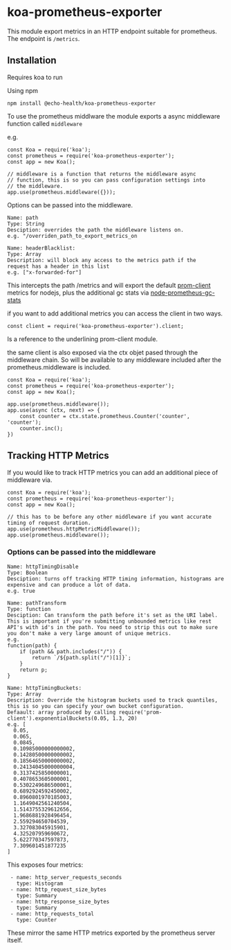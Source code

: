 # koa-prometheus-exporter

This module export metrics in an HTTP endpoint suitable for prometheus. The endpoint is `/metrics`.

## Installation

Requires koa to run

Using npm

```
npm install @echo-health/koa-prometheus-exporter
```

To use the prometheus middlware the module exports a async middleware function called `middleware`

e.g.

```
const Koa = require('koa');
const prometheus = require('koa-prometheus-exporter');
const app = new Koa();

// middleware is a function that returns the middleware async 
// function, this is so you can pass configuration settings into
// the middleware.
app.use(prometheus.middleware({}));
```

Options can be passed into the middleware.

```
Name: path
Type: String
Desciption: overrides the path the middleware listens on.
e.g. "/overriden_path_to_export_metrics_on

Name: headerBlacklist: 
Type: Array
Description: will block any access to the metrics path if the
request has a header in this list
e.g. ["x-forwarded-for"]
```

This intercepts the path /metrics and will export the default [prom-client](https://github.com/siimon/prom-client) metrics for nodejs, plus the additional gc stats via [node-prometheus-gc-stats](https://github.com/SimenB/node-prometheus-gc-stats)

if you want to add additional metrics you can access the client in two ways.

```const client = require('koa-prometheus-exporter').client;```

Is a reference to the underlining prom-client module.

the same client is also exposed via the ctx objet pased through the middleware chain. So will be available to any middleware included after the prometheus.middleware is included.

```
const Koa = require('koa');
const prometheus = require('koa-prometheus-exporter');
const app = new Koa();

app.use(prometheus.middleware());
app.use(async (ctx, next) => {
	const counter = ctx.state.prometheus.Counter('counter', 'counter');
	counter.inc();
})
```

## Tracking HTTP Metrics

If you would like to track HTTP metrics you can add an additional piece of middleware via.

```
const Koa = require('koa');
const prometheus = require('koa-prometheus-exporter');
const app = new Koa();

// this has to be before any other middleware if you want accurate timing of request duration.
app.use(prometheus.httpMetricMiddleware());
app.use(prometheus.middleware());
```
### Options can be passed into the middleware
```
Name: httpTimingDisable
Type: Boolean
Desciption: turns off tracking HTTP timing information, histograms are expensive and can produce a lot of data.
e.g. true
```
```
Name: pathTransform
Type: function
Desciption: Can transform the path before it's set as the URI label. This is important if you're submitting unbounded metrics like rest API's with id's in the path. You need to strip this out to make sure you don't make a very large amount of unique metrics.
e.g.
function(path) {
	if (path && path.includes("/")) {
		return `/${path.split("/")[1]}`;
	}
	return p;
}
```
```
Name: httpTimingBuckets: 
Type: Array
Description: Override the histogram buckets used to track quantiles, this is so you can specify your own bucket configuration. 
Defaault: array produced by calling require('prom-client').exponentialBuckets(0.05, 1.3, 20)
e.g. [
  0.05,
  0.065,
  0.0845,
  0.10985000000000002,
  0.14280500000000002,
  0.18564650000000002,
  0.24134045000000004,
  0.3137425850000001,
  0.4078653605000001,
  0.5302249686500001,
  0.6892924592450002,
  0.8960801970185003,
  1.1649042561240504,
  1.5143755329612656,
  1.9686881928496454,
  2.559294650704539,
  3.327083045915901,
  4.325207959690672,
  5.622770347597873,
  7.309601451877235
]
```


This exposes four metrics: 

     - name: http_server_requests_seconds
       type: Histogram
     - name: http_request_size_bytes
       type: Summary
     - name: http_response_size_bytes
       type: Summary
     - name: http_requests_total
       type: Counter

These mirror the same HTTP metrics exported by the prometheus server itself.
